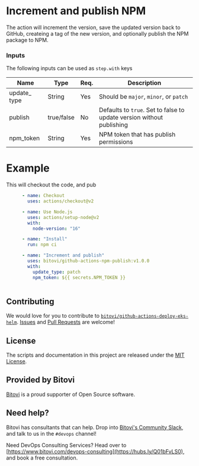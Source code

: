 

# Increment and publish NPM

The action will increment the version, save the updated version back to GitHub, createing a tag of the new version, and optionally publish the NPM package to NPM.

### Inputs

The following inputs can be used as `step.with` keys

| Name      | Type       | Req. | Description                                                  |
| --------- | ---------- | ---- | ------------------------------------------------------------ |
| update_ type      | String     | Yes  | Should be `major`, `minor`, or `patch`                       |
| publish   | true/false | No   | Defaults to `true`.  Set to false to update version without publishing |
| npm_token | String     | Yes  | NPM token that has publish permissions                       |

# Example

This will checkout the code, and pub

```yaml
      - name: Checkout
        uses: actions/checkout@v2

      - name: Use Node.js
        uses: actions/setup-node@v2
        with:
          node-version: "16"

      - name: "Install"
        run: npm ci

      - name: "Increment and publish"
        uses: bitovi/github-actions-npm-publish:v1.0.0
        with:
          update_type: patch
          npm_token: ${{ secrets.NPM_TOKEN }}
            
```

## Contributing
We would love for you to contribute to [`bitovi/github-actions-deploy-eks-helm`](https://github.com/bitovi/github-actions-deploy-eks-helm).   [Issues](https://github.com/bitovi/github-actions-deploy-eks-helm/issues) and [Pull Requests](https://github.com/bitovi/github-actions-deploy-eks-helm/pulls) are welcome!

## License
The scripts and documentation in this project are released under the [MIT License](https://github.com/bitovi/github-actions-deploy-eks-helm/blob/main/LICENSE).

## Provided by Bitovi
[Bitovi](https://www.bitovi.com/) is a proud supporter of Open Source software.

## Need help?
Bitovi has consultants that can help.  Drop into [Bitovi's Community Slack](https://www.bitovi.com/community/slack), and talk to us in the `#devops` channel!

Need DevOps Consulting Services?  Head over to [https://www.bitovi.com/devops-consulting](https://hubs.ly/Q01bFvLS0), and book a free consultation.
